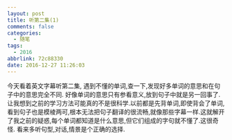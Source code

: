 ```yaml
---
layout: post
title: 听第二集(1)
comments: false
categories:
  - 随笔
tags:
  - 2016
abbrlink: 72c88330
date: 2016-12-27 11:26:03
---
```


今天看着英文字幕听第二集, 遇到不懂的单词,查一下,发现好多单词的意思和在句子中的意思完全不同. 好像单词的意思只有参看意义,放到句子中就是另一回事了.让我想到之前的学习方法可能真的不是很科学.以前都是先背单词,即使背会了单词,看到句子也是模棱两可,根本无法把句子翻译的很流畅,就像那些字幕一样.这就解开了我之前的疑惑,每个单词都知道是什么意思,但它们组成的字句就不懂了.这很奇怪.
看来多听句型,对话,情景是个正确的选择.
